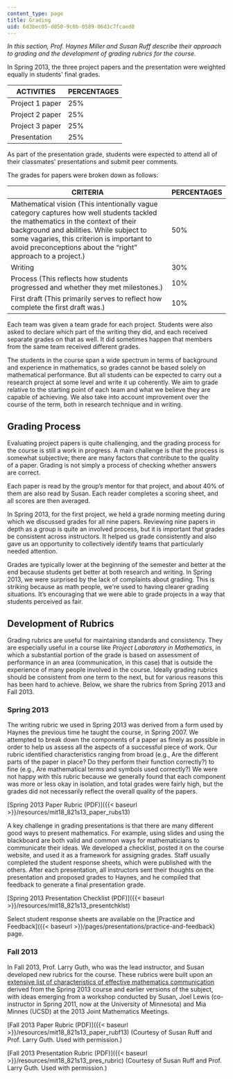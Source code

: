 ```yaml
---
content_type: page
title: Grading
uid: 6d3bec05-d850-9c0b-0589-06d3c7fcaed0
---
```


_In this section, Prof. Haynes Miller and Susan Ruff describe their approach to grading and the development of grading rubrics for the course._

In Spring 2013, the three project papers and the presentation were weighted equally in students' final grades.

| ACTIVITIES | PERCENTAGES |
| --- | --- |
| Project 1 paper | 25% |
| Project 2 paper | 25% |
| Project 3 paper | 25% |
| Presentation | 25% 

As part of the presentation grade, students were expected to attend all of their classmates' presentations and submit peer comments.

The grades for papers were broken down as follows:

| CRITERIA | PERCENTAGES |
| --- | --- |
| Mathematical vision (This intentionally vague category captures how well students tackled the mathematics in the context of their background and abilities. While subject to some vagaries, this criterion is important to avoid preconceptions about the “right” approach to a project.) | 50% |
| Writing | 30% |
| Process (This reflects how students progressed and whether they met milestones.) | 10% |
| First draft (This primarily serves to reflect how complete the first draft was.) | 10% 

Each team was given a team grade for each project. Students were also asked to declare which part of the writing they did, and each received separate grades on that as well. It did sometimes happen that members from the same team received different grades.

The students in the course span a wide spectrum in terms of background and experience in mathematics, so grades cannot be based solely on mathematical performance. But all students can be expected to carry out a research project at some level and write it up coherently. We aim to grade relative to the starting point of each team and what we believe they are capable of achieving. We also take into account improvement over the course of the term, both in research technique and in writing.

Grading Process
---------------

Evaluating project papers is quite challenging, and the grading process for the course is still a work in progress. A main challenge is that the process is somewhat subjective; there are many factors that contribute to the quality of a paper. Grading is not simply a process of checking whether answers are correct.

Each paper is read by the group’s mentor for that project, and about 40% of them are also read by Susan. Each reader completes a scoring sheet, and all scores are then averaged.

In Spring 2013, for the first project, we held a grade norming meeting during which we discussed grades for all nine papers. Reviewing nine papers in depth as a group is quite an involved process, but it is important that grades be consistent across instructors. It helped us grade consistently and also gave us an opportunity to collectively identify teams that particularly needed attention.

Grades are typically lower at the beginning of the semester and better at the end because students get better at both research and writing. In Spring 2013, we were surprised by the lack of complaints about grading. This is striking because as math people, we're used to having clearer grading situations. It’s encouraging that we were able to grade projects in a way that students perceived as fair.

Development of Rubrics
----------------------

Grading rubrics are useful for maintaining standards and consistency. They are especially useful in a course like _Project Laboratory in Mathematics_, in which a substantial portion of the grade is based on assessment of performance in an area (communication, in this case) that is outside the experience of many people involved in the course. Ideally grading rubrics should be consistent from one term to the next, but for various reasons this has been hard to achieve. Below, we share the rubrics from Spring 2013 and Fall 2013.

### Spring 2013

The writing rubric we used in Spring 2013 was derived from a form used by Haynes the previous time he taught the course, in Spring 2007. We attempted to break down the components of a paper as finely as possible in order to help us assess all the aspects of a successful piece of work. Our rubric identified characteristics ranging from broad (e.g., Are the different parts of the paper in place? Do they perform their function correctly?) to fine (e.g., Are mathematical terms and symbols used correctly?) We were not happy with this rubric because we generally found that each component was more or less okay in isolation, and total grades were fairly high, but the grades did not necessarily reflect the overall quality of the papers.

[Spring 2013 Paper Rubric (PDF)]({{< baseurl >}}/resources/mit18_821s13_paper_rubs13)

A key challenge in grading presentations is that there are many different good ways to present mathematics. For example, using slides and using the blackboard are both valid and common ways for mathematicians to communicate their ideas. We developed a checklist, posted it on the course website, and used it as a framework for assigning grades. Staff usually completed the student response sheets, which were published with the others. After each presentation, all instructors sent their thoughts on the presentation and proposed grades to Haynes, and he compiled that feedback to generate a final presentation grade.

[Spring 2013 Presentation Checklist (PDF)]({{< baseurl >}}/resources/mit18_821s13_presentchklst)

Select student response sheets are available on the [Practice and Feedback]({{< baseurl >}}/pages/presentations/practice-and-feedback) page.

### Fall 2013

In Fall 2013, Prof. Larry Guth, who was the lead instructor, and Susan developed new rubrics for the course. These rubrics were built upon an [extensive list of characteristics of effective mathematics communication](http://mathcomm.org/general-principles-of-communicating-math/jmm-2013-minicourse-teaching-and-assessing-math-communication/) derived from the Spring 2013 course and earlier versions of the subject, with ideas emerging from a workshop conducted by Susan, Joel Lewis (co-instructor in Spring 2011, now at the University of Minnesota) and Mia Minnes (UCSD) at the 2013 Joint Mathematics Meetings.

[Fall 2013 Paper Rubric (PDF)]({{< baseurl >}}/resources/mit18_821s13_paper_rubf13) (Courtesy of Susan Ruff and Prof. Larry Guth. Used with permission.)

[Fall 2013 Presentation Rubric (PDF)]({{< baseurl >}}/resources/mit18_821s13_pres_rubric) (Courtesy of Susan Ruff and Prof. Larry Guth. Used with permission.)